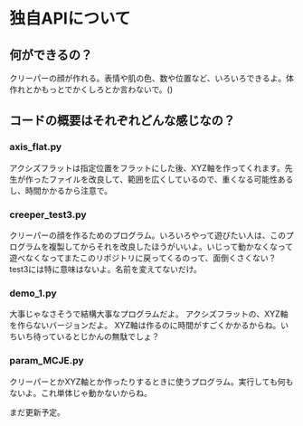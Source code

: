 # 独自APIについて
## 何ができるの？
クリーパーの顔が作れる。表情や肌の色、数や位置など、いろいろできるよ。体作れとかもっとでかくしろとか言わないで。()

## コードの概要はそれぞれどんな感じなの？
### axis_flat.py
アクシズフラットは指定位置をフラットにした後、XYZ軸を作ってくれます。先生が作ったファイルを改良して、範囲を広くしているので、重くなる可能性あるし、時間かかるから注意で。

### creeper_test3.py
クリーパーの顔を作るためのプログラム。いろいろやって遊びたい人は、このプログラムを複製してからそれを改良したほうがいいよ。いじって動かなくなって遊べなくなってまたこのリポジトリに戻ってくるのって、面倒くさくない？
test3には特に意味はないよ。名前を変えてないだけ。
### demo_1.py
大事じゃなさそうで結構大事なプログラムだよ。
アクシズフラットの、XYZ軸を作らないバージョンだよ。
XYZ軸は作るのに時間がすごくかかるからね。いちいち待っているとじかんの無駄でしょ？

### param_MCJE.py
クリーパーとかXYZ軸とか作ったりするときに使うプログラム。実行しても何もないよ。これ単体じゃ動かないからね。



まだ更新予定。







